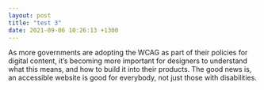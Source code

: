 ```yaml
---
layout: post
title: "test 3"
date: 2021-09-06 10:26:13 +1300
---
```


As more governments are adopting the WCAG as part of their policies for digital content, it’s becoming more important for designers to understand what this means, and how to build it into their products. The good news is, an accessible website is good for everybody, not just those with disabilities.

